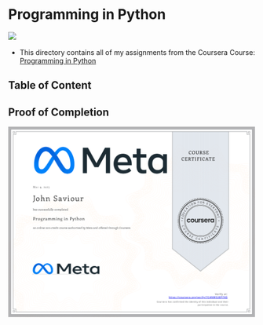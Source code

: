 # Programming in Python

<img src="../meta-logo.png" width=150>

- This directory contains all of my assignments from the Coursera Course: [Programming in Python](https://www.coursera.org/learn/programming-in-python?specialization=meta-back-end-developer)

## Table of Content



## Proof of Completion

<img src="./certificate.png" width=800>